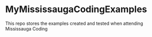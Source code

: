 # MyMississaugaCodingExamples
This repo stores the examples created and tested when attending Mississauga Coding
